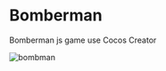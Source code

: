 # Bomberman
Bomberman js game use Cocos Creator

![bombman]([bombman.png](https://github.com/boaass/Bomberman/bombman.png))